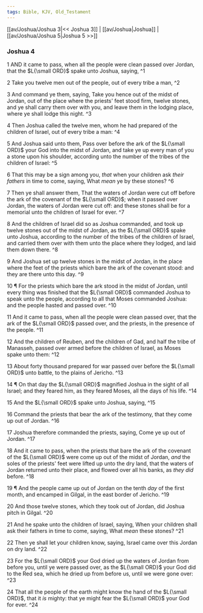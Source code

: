 ```yaml
---
tags: Bible, KJV, Old_Testament
---
```


[[av/Joshua/Joshua 3|<< Joshua 3]] | [[av/Joshua|Joshua]] | [[av/Joshua/Joshua 5|Joshua 5 >>]]

### Joshua 4

1 AND it came to pass, when all the people were clean passed over Jordan, that the $L{\small ORD}$ spake unto Joshua, saying, ^1

2 Take you twelve men out of the people, out of every tribe a man, ^2

3 And command ye them, saying, Take you hence out of the midst of Jordan, out of the place where the priests' feet stood firm, twelve stones, and ye shall carry them over with you, and leave them in the lodging place, where ye shall lodge this night. ^3

4 Then Joshua called the twelve men, whom he had prepared of the children of Israel, out of every tribe a man: ^4

5 And Joshua said unto them, Pass over before the ark of the $L{\small ORD}$ your God into the midst of Jordan, and take ye up every man of you a stone upon his shoulder, according unto the number of the tribes of the children of Israel: ^5

6 That this may be a sign among you, _that_ when your children ask _their_ _fathers_ in time to come, saying, What _mean_ ye by these stones? ^6

7 Then ye shall answer them, That the waters of Jordan were cut off before the ark of the covenant of the $L{\small ORD}$; when it passed over Jordan, the waters of Jordan were cut off: and these stones shall be for a memorial unto the children of Israel for ever. ^7

8 And the children of Israel did so as Joshua commanded, and took up twelve stones out of the midst of Jordan, as the $L{\small ORD}$ spake unto Joshua, according to the number of the tribes of the children of Israel, and carried them over with them unto the place where they lodged, and laid them down there. ^8

9 And Joshua set up twelve stones in the midst of Jordan, in the place where the feet of the priests which bare the ark of the covenant stood: and they are there unto this day. ^9

10 ¶ For the priests which bare the ark stood in the midst of Jordan, until every thing was finished that the $L{\small ORD}$ commanded Joshua to speak unto the people, according to all that Moses commanded Joshua: and the people hasted and passed over. ^10

11 And it came to pass, when all the people were clean passed over, that the ark of the $L{\small ORD}$ passed over, and the priests, in the presence of the people. ^11

12 And the children of Reuben, and the children of Gad, and half the tribe of Manasseh, passed over armed before the children of Israel, as Moses spake unto them: ^12

13 About forty thousand prepared for war passed over before the $L{\small ORD}$ unto battle, to the plains of Jericho. ^13

14 ¶ On that day the $L{\small ORD}$ magnified Joshua in the sight of all Israel; and they feared him, as they feared Moses, all the days of his life. ^14

15 And the $L{\small ORD}$ spake unto Joshua, saying, ^15

16 Command the priests that bear the ark of the testimony, that they come up out of Jordan. ^16

17 Joshua therefore commanded the priests, saying, Come ye up out of Jordan. ^17

18 And it came to pass, when the priests that bare the ark of the covenant of the $L{\small ORD}$ were come up out of the midst of Jordan, _and_ the soles of the priests' feet were lifted up unto the dry land, that the waters of Jordan returned unto their place, and flowed over all his banks, as _they_ _did_ before. ^18

19 ¶ And the people came up out of Jordan on the tenth _day_ of the first month, and encamped in Gilgal, in the east border of Jericho. ^19

20 And those twelve stones, which they took out of Jordan, did Joshua pitch in Gilgal. ^20

21 And he spake unto the children of Israel, saying, When your children shall ask their fathers in time to come, saying, What _mean_ these stones? ^21

22 Then ye shall let your children know, saying, Israel came over this Jordan on dry land. ^22

23 For the $L{\small ORD}$ your God dried up the waters of Jordan from before you, until ye were passed over, as the $L{\small ORD}$ your God did to the Red sea, which he dried up from before us, until we were gone over: ^23

24 That all the people of the earth might know the hand of the $L{\small ORD}$, that it _is_ mighty: that ye might fear the $L{\small ORD}$ your God for ever. ^24
